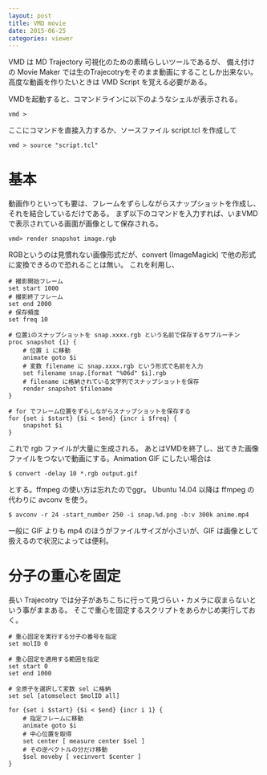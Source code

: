 ```yaml
---
layout: post
title: VMD movie
date: 2015-06-25
categories: viewer
---
```


VMD は MD Trajectory 可視化のための素晴らしいツールであるが、 備え付けの Movie Maker では生のTrajecotryをそのまま動画にすることしか出来ない。 高度な動画を作りたいときは VMD Script を覚える必要がある。

VMDを起動すると、コマンドラインに以下のようなシェルが表示される。

```
vmd >
```

ここにコマンドを直接入力するか、ソースファイル script.tcl を作成して

```
vmd > source "script.tcl"
```

# 基本

動画作りといっても要は、フレームをずらしながらスナップショットを作成し、それを結合しているだけである。 まず以下のコマンドを入力すれば、いまVMDで表示されている画面が画像として保存される。

```
vmd> render snapshot image.rgb
```

RGBというのは見慣れない画像形式だが、convert (ImageMagick) で他の形式に変換できるので恐れることは無い。 これを利用し、

```
# 撮影開始フレーム
set start 1000
# 撮影終了フレーム
set end 2000
# 保存頻度
set freq 10

# 位置iのスナップショットを snap.xxxx.rgb という名前で保存するサブルーチン
proc snapshot {i} {
	# 位置 i に移動
	animate goto $i
	# 変数 filename に snap.xxxx.rgb という形式で名前を入力
	set filename snap.[format "%06d" $i].rgb
	# filename に格納されている文字列でスナップショットを保存
	render snapshot $filename
}

# for でフレーム位置をずらしながらスナップショットを保存する
for {set i $start} {$i < $end} {incr i $freq} {
	snapshot $i
}
```

これで rgb ファイルが大量に生成される。 あとはVMDを終了し、出てきた画像ファイルをつないで動画にする。Animation GIF にしたい場合は

```
$ convert -delay 10 *.rgb output.gif
```

とする。ffmpeg の使い方は忘れたのでggr。 Ubuntu 14.04 以降は ffmpeg の代わりに avconv を使う。

```
$ avconv -r 24 -start_number 250 -i snap.%d.png -b:v 300k anime.mp4
```

一般に GIF よりも mp4 のほうがファイルサイズが小さいが、GIF は画像として扱えるので状況によっては便利。

# 分子の重心を固定

長い Trajecotry では分子があちこちに行って見づらい・カメラに収まらないという事がままある。 そこで重心を固定するスクリプトをあらかじめ実行しておく。

```
# 重心固定を実行する分子の番号を指定
set molID 0

# 重心固定を適用する範囲を指定
set start 0
set end 1000

# 全原子を選択して変数 sel に格納
set sel [atomselect $molID all]

for {set i $start} {$i < $end} {incr i 1} {
	# 指定フレームに移動
	animate goto $i
	# 中心位置を取得
	set center [ measure center $sel ]
	# その逆ベクトルの分だけ移動
	$sel moveby [ vecinvert $center ]
}
```

